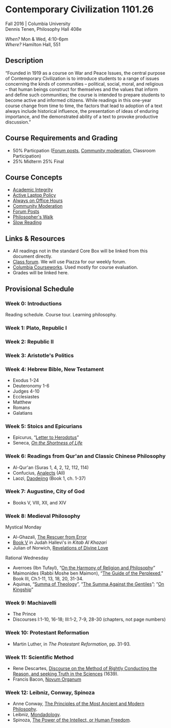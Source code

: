 # Contemporary Civilization 1101.26   
Fall 2016 | Columbia University  
Dennis Tenen, Philosophy Hall 408e  

*When?* Mon & Wed, 4:10-6pm  
*Where?* Hamilton Hall, 551  

## Description

“Founded in 1919 as a course on War and Peace Issues, the central purpose of
Contemporary Civilization is to introduce students to a range of issues
concerning the kinds of communities – political, social, moral, and religious
– that human beings construct for themselves and the values that inform and
define such communities; the course is intended to prepare students to become
active and informed citizens. While readings in this one-year course change
from time to time, the factors that lead to adoption of a text always include
historical influence, the presentation of ideas of enduring importance, and
the demonstrated ability of a text to provoke productive discussion.”

## Course Requirements and Grading

* 50% Particpation ([Forum
posts](https://github.com/denten-courses/teaching-concepts/blob/master/forum-posts.md),
[Community
moderation](https://github.com/denten-courses/teaching-concepts/blob/master/community-moderation.md),
Classroom Participation)
* 25% Midterm 25% Final

## Course Concepts

* [Academic
Integrity](https://github.com/denten-courses/teaching-concepts/blob/master/academic-integrity.md)
* [Active Laptop
Policy](https://github.com/denten-courses/teaching-concepts/blob/master/laptop-policy.md)
* [Always on Office
Hours](https://github.com/denten-courses/teaching-concepts/blob/master/always-on-office-hours.md)
* [Community
Moderation](https://github.com/denten-courses/teaching-concepts/blob/master/community-moderation.md)
* [Forum
Posts](https://github.com/denten-courses/teaching-concepts/blob/master/forum-posts.md)
* [Philosopher's
Walk](https://github.com/denten-courses/teaching-concepts/blob/master/philosophers-walk.md)
* [Slow
Reading](https://github.com/denten-courses/teaching-concepts/blob/master/slow-reading.md)

## Links & Resources

* All readings not in the standard Core Box will be linked from this document
directly.
* [Class forum](https://piazza.com/class/istab390ivp6im). We will use Piazza
for our weekly forum.
* [Columbia
Courseworks](https://courseworks.columbia.edu/portal/site/COCIC1101_026_2016_3).
Used mostly for course evaluation.
* Grades will be linked here.

## Provisional Schedule
### Week 0: Introductions

Reading schedule. Course tour. Learning philosophy.

### Week 1: Plato, Republic I
### Week 2: Republic II 
### Week 3: Aristotle's Politics 
### Week 4: Hebrew Bible, New Testament

- Exodus 1-24
- Deuteronomy 1-6
- Judges 4-10
- Ecclesiastes
- Matthew
- Romans
- Galatians
    
### Week 5: Stoics and Epicurians

- Epicurus, “[Letter to
Herodotus](https://drive.google.com/file/d/0B4OAOue0b3VMdXBFY3dRbnlJUWM/view?usp=sharing)”
- Seneca, *[On the Shortness of
Life](http://www.forumromanum.org/literature/seneca_younger/brev_e.html)*

### Week 6: Readings from Qur'an and Classic Chinese Philosophy

- Al-Qur'an (Suras 1, 4, 2, 12, 112, 114)
- Confucius,
[Analects](https://drive.google.com/file/d/0B4OAOue0b3VMX3FzN013dTNXYjg/view?usp=sharing)
(All)
- Laozi,
[Daodejing](https://drive.google.com/file/d/0B4OAOue0b3VMX3FzN013dTNXYjg/view?usp=sharing)
(Book 1, ch. 1-37)

### Week 7: Augustine, City of God 
- Books V, VIII, XII, and XIV

### Week 8: Medieval Philosophy
Mystical Monday
- Al-Ghazali, [The Rescuer from
Error](https://drive.google.com/file/d/0B4OAOue0b3VMUjZyc2lESTBQME0/view?usp=sharing)
- [Book
V](http://books.google.com/books?id=rvY_AAAAYAAJ&printsec=frontcover&dq=Kitab+al+Khazari&hl=en&sa=X&ei=2IFJVMnuFIHmsASB5IHwDQ&ved=0CB8Q6AEwAA#v=onepage&q=Kitab%20al%20Khazari&f=false)
in Judah Hallevi's in *Kitab Al Khazari*
- Julian of Norwich, [Revelations of Divine
Love](http://site.paracletepress.com/samples/exc-revelationsondivinelovei-20.pdf)  

Rational Wednesday  
- Averroes (Ibn Tufayl), “[On the Harmony of Religion and
Philosophy](http://www.fordham.edu/halsall/source/1190averroes.asp)” 
- Maimonides (Rabbi Moshe ben Maimon), “[The Guide of the
Perplexed](https://archive.org/details/guideforperplexe00maim)," Book III,
Ch.1-11, 13, 18, 20, 31-34.
- Aquinas, “[Summa of
Theology](https://drive.google.com/file/d/0B4OAOue0b3VMakVuSlRKTGRyOVk/view?usp=sharing)”,
“[The Summa Against the
Gentiles](https://drive.google.com/file/d/0B4OAOue0b3VMLUhReE5HREpsUk0/view?usp=sharing)”;
“[On
Kingship](https://drive.google.com/file/d/0B4OAOue0b3VMYUpkVUZZNmR1OTQ/view?usp=sharing)”

### Week 9: Machiavelli
- The Prince 
- Discourses I:1-10, 16-18; III:1-2, 7-9, 28-30 (chapters, not page numbers)

### Week 10: Protestant Reformation 
- Martin Luther, in *The Protestant Reformation*, pp. 31-93.

### Week 11: Scientific Method
- Rene Descartes, [Discourse on the Method of Rightly Conducting the Reason, and seeking Truth in the Sciences](https://www.marxists.org/reference/archive/descartes/1635/discourse-method.htm)
(1639).
- Francis Bacon, [Novum Organum](http://oll.libertyfund.org/titles/bacon-novum-organum)

### Week 12: Leibniz, Conway, Spinoza

- Anne Conway, [The Principles of the Most Ancient and Modern Philosophy](http://www.earlymoderntexts.com/assets/pdfs/conway1692_1.pdf).
- Leibniz, [Mondadology](http://www.earlymoderntexts.com/assets/pdfs/leibniz1714b.pdf).
- Spinoza, [The Power of the Intellect, or Human Freedom](http://www.earlymoderntexts.com/assets/pdfs/spinoza1665part5.pdf).
